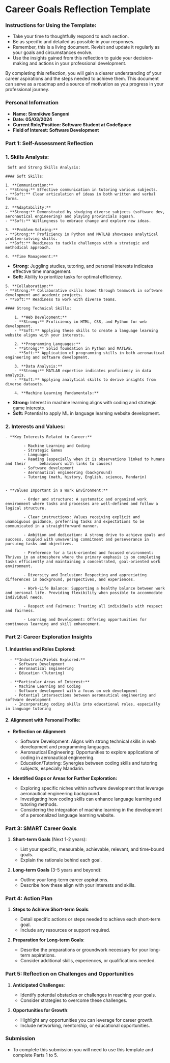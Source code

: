 
# Career Goals Reflection Template


### Instructions for Using the Template:

- Take your time to thoughtfully respond to each section.
- Be as specific and detailed as possible in your responses.
- Remember, this is a living document. Revisit and update it regularly as your goals and circumstances evolve.
- Use the insights gained from this reflection to guide your decision-making and actions in your professional development.

By completing this reflection, you will gain a clearer understanding of your career aspirations and the steps needed to achieve them. This document can serve as a roadmap and a source of motivation as you progress in your professional journey.

### Personal Information

- **Name: Simnikiwe Sangoni**
- **Date: 05/03/2024**
- **Current Role/Position: Software Student at CodeSpace**
- **Field of Interest: Software Development**

### Part 1: Self-Assessment Reflection

### 1. **Skills Analysis**:
    
     Soft and Strong Skills Analysis:

    #### Soft Skills:

    1. **Communication:**
    - **Strong:** Effective communication in tutoring various subjects.
    - **Soft:** Clear articulation of ideas in both written and verbal forms.

    2. **Adaptability:**
    - **Strong:** Demonstrated by studying diverse subjects (software dev, aeronautical engineering) and playing provincials squash.
    - **Soft:** Willingness to embrace change and explore new ideas.

    3. **Problem-Solving:**
    - **Strong:** Proficiency in Python and MATLAB showcases analytical problem-solving skills.
    - **Soft:** Readiness to tackle challenges with a strategic and methodical approach.

    4. **Time Management:**
   - **Strong:** Juggling studies, tutoring, and personal interests indicates effective time management.
   - **Soft:** Ability to prioritize tasks for optimal efficiency.

    5. **Collaboration:**
    - **Strong:** Collaborative skills honed through teamwork in software development and academic projects.
    - **Soft:** Readiness to work with diverse teams.

    #### Strong Technical Skills:

        1. **Web Development:**
        - **Strong:** Proficiency in HTML, CSS, and Python for web development.
        - **Soft:** Applying these skills to create a language learning website aligns with your interests.

        2. **Programming Languages:**
        - **Strong:** Solid foundation in Python and MATLAB.
        - **Soft:** Application of programming skills in both aeronautical engineering and software development.

        3. **Data Analysis:**
        - **Strong:** MATLAB expertise indicates proficiency in data analysis.
        - **Soft:** Applying analytical skills to derive insights from diverse datasets.

        4. **Machine Learning Fundamentals:**
   - **Strong:** Interest in machine learning aligns with coding and strategic game interests.
   - **Soft:** Potential to apply ML in language learning website development.

### 2. Interests and Values:
    - **Key Interests Related to Career:**

            - Machine Learning and Coding
            - Strategic Games
            - Languages
            - Reading (especially when it is observations linked to humans and their      behaviours with links to causes)
            - Software development
            - Aeronautical engineering (background)
            - Tutoring (math, history, English, science, Mandarin)


    - **Values Important in a Work Environment:**

            - Order and structure: A systematic and organized work environment where tasks and processes are well-defined and follow a logical structure.

            - Clear instructions: Values receiving explicit and unambiguous guidance, preferring tasks and expectations to be communicated in a straightforward manner.

            - Ambition and dedication: A strong drive to achieve goals and success, coupled with unwavering commitment and perseverance in pursuing tasks and objectives.

            - Preference for a task-oriented and focused environment: Thrives in an atmosphere where the primary emphasis is on completing tasks efficiently and maintaining a concentrated, goal-oriented work environment.

            - Diversity and Inclusion: Respecting and appreciating differences in background, perspectives, and experiences.

            - Work-Life Balance: Supporting a healthy balance between work and personal life. Providing flexibility when possible to accommodate individual needs.

            - Respect and Fairness: Treating all individuals with respect and fairness.

            - Learning and Development: Offering opportunities for continuous learning and skill enhancement.






### Part 2: Career Exploration Insights

#### 1. **Industries and Roles Explored**:

      - **Industries/Fields Explored:**
        - Software Development
        - Aeronautical Engineering
        - Education (Tutoring)

      - **Particular Areas of Interest:**
        - Machine Learning and Coding
        - Software development with a focus on web development
        - Potential intersections between aeronautical engineering and software development
        - Incorporating coding skills into educational roles, especially in language tutoring

#### 2. **Alignment with Personal Profile**:

   - **Reflection on Alignment:**
     - Software Development: Aligns with strong technical skills in web development and programming languages.
     - Aeronautical Engineering: Opportunities to explore applications of coding in aeronautical engineering.
     - Education/Tutoring: Synergies between coding skills and tutoring subjects, especially Mandarin.

   - **Identified Gaps or Areas for Further Exploration:**
     - Exploring specific niches within software development that leverage aeronautical engineering background.
     - Investigating how coding skills can enhance language learning and tutoring methods.
     - Considering the integration of machine learning in the development of a personalized language learning website.


### Part 3: SMART Career Goals

1. **Short-term Goals** (Next 1-2 years):
    
    - List your specific, measurable, achievable, relevant, and time-bound goals.
    - Explain the rationale behind each goal.
2. **Long-term Goals** (3-5 years and beyond):
    
    - Outline your long-term career aspirations.
    - Describe how these align with your interests and skills.

### Part 4: Action Plan

1. **Steps to Achieve Short-term Goals**:
    
    - Detail specific actions or steps needed to achieve each short-term goal.
    - Include any resources or support required.
2. **Preparation for Long-term Goals**:
    
    - Describe the preparations or groundwork necessary for your long-term aspirations.
    - Consider additional skills, experiences, or qualifications needed.

### Part 5: Reflection on Challenges and Opportunities

1. **Anticipated Challenges**:
    
    - Identify potential obstacles or challenges in reaching your goals.
    - Consider strategies to overcome these challenges.
2. **Opportunities for Growth**:
    
    - Highlight any opportunities you can leverage for career growth.
    - Include networking, mentorship, or educational opportunities.

### Submission

- To complete this submission you will need to use this template and complete Parts 1 to 5.




